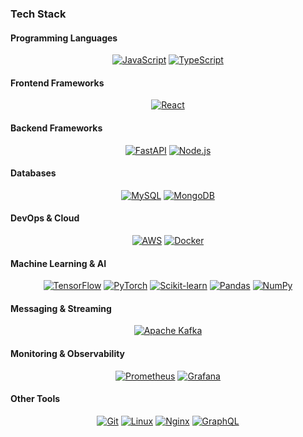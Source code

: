 ### Tech Stack

#### Programming Languages
<div align="center">
  <a href="https://developer.mozilla.org/en-US/docs/Web/JavaScript"><img src="https://img.shields.io/badge/-F7DF1E?style=plastic&logo=javascript&logoColor=black" alt="JavaScript" /></a>
  <a href="https://www.typescriptlang.org"><img src="https://img.shields.io/badge/-3178C6?style=plastic&logo=typescript&logoColor=white" alt="TypeScript" /></a>
</div>

#### Frontend Frameworks
<div align="center">
  <a href="https://react.dev"><img src="https://img.shields.io/badge/-61DAFB?style=plastic&logo=react&logoColor=black" alt="React" /></a>
</div>

#### Backend Frameworks
<div align="center">
  <a href="https://fastapi.tiangolo.com"><img src="https://img.shields.io/badge/-009688?style=plastic&logo=fastapi&logoColor=white" alt="FastAPI" /></a>
  <a href="https://nodejs.org"><img src="https://img.shields.io/badge/-339933?style=plastic&logo=nodedotjs&logoColor=white" alt="Node.js" /></a>
</div>

#### Databases
<div align="center">
  <a href="https://www.mysql.com"><img src="https://img.shields.io/badge/-4479A1?style=plastic&logo=mysql&logoColor=white" alt="MySQL" /></a>
  <a href="https://www.mongodb.com"><img src="https://img.shields.io/badge/-47A248?style=plastic&logo=mongodb&logoColor=white" alt="MongoDB" /></a>
</div>

#### DevOps & Cloud
<div align="center">
  <a href="https://aws.amazon.com"><img src="https://img.shields.io/badge/-232F3E?style=plastic&logo=amazonaws&logoColor=white" alt="AWS" /></a>
  <a href="https://www.docker.com"><img src="https://img.shields.io/badge/-2496ED?style=plastic&logo=docker&logoColor=white" alt="Docker" /></a>
</div>

#### Machine Learning & AI
<div align="center">
  <a href="https://www.tensorflow.org"><img src="https://img.shields.io/badge/-EB5B2C?style=plastic&logo=tensorflow&logoColor=white" alt="TensorFlow" /></a>
  <a href="https://pytorch.org"><img src="https://img.shields.io/badge/-EE4C2C?style=plastic&logo=pytorch&logoColor=white" alt="PyTorch" /></a>
  <a href="https://scikit-learn.org"><img src="https://img.shields.io/badge/-F7931E?style=plastic&logo=scikit-learn&logoColor=white" alt="Scikit-learn" /></a>
  <a href="https://pandas.pydata.org"><img src="https://img.shields.io/badge/-150458?style=plastic&logo=pandas&logoColor=white" alt="Pandas" /></a>
  <a href="https://numpy.org"><img src="https://img.shields.io/badge/-013243?style=plastic&logo=numpy&logoColor=white" alt="NumPy" /></a>
</div>

#### Messaging & Streaming
<div align="center">
  <a href="https://kafka.apache.org"><img src="https://img.shields.io/badge/-231F20?style=plastic&logo=apachekafka&logoColor=white" alt="Apache Kafka" /></a>
</div>

#### Monitoring & Observability
<div align="center">
  <a href="https://prometheus.io"><img src="https://img.shields.io/badge/-E6522C?style=plastic&logo=prometheus&logoColor=white" alt="Prometheus" /></a>
  <a href="https://grafana.com"><img src="https://img.shields.io/badge/-F46800?style=plastic&logo=grafana&logoColor=white" alt="Grafana" /></a>
</div>

#### Other Tools
<div align="center">
  <a href="https://git-scm.com"><img src="https://img.shields.io/badge/-F05032?style=plastic&logo=git&logoColor=white" alt="Git" /></a>
  <a href="https://www.linux.org"><img src="https://img.shields.io/badge/-FCC624?style=plastic&logo=linux&logoColor=black" alt="Linux" /></a>
  <a href="https://nginx.org"><img src="https://img.shields.io/badge/-009639?style=plastic&logo=nginx&logoColor=white" alt="Nginx" /></a>
  <a href="https://graphql.org"><img src="https://img.shields.io/badge/-E10098?style=plastic&logo=graphql&logoColor=white" alt="GraphQL" /></a>
</div>
